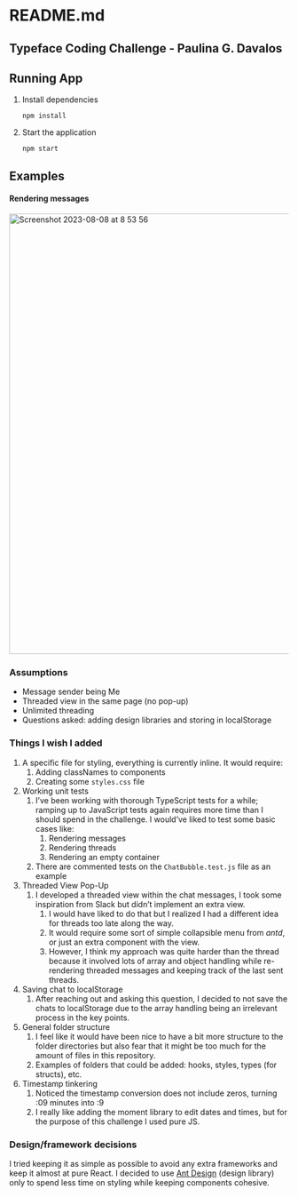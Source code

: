 # README.md
## Typeface Coding Challenge - Paulina G. Davalos
## Running App
1. Install dependencies

   `npm install`

2. Start the application

   `npm start`

## Examples
#### Rendering messages
<img width="793" alt="Screenshot 2023-08-08 at 8 53 56" src="https://github.com/paulinagzd/typeface-chat/assets/31547357/3df89989-e298-45dc-858d-cdff40c2b30f">

### Assumptions
- Message sender being Me
- Threaded view in the same page (no pop-up)
- Unlimited threading
- Questions asked: adding design libraries and storing in localStorage

### Things I wish I added
1. A specific file for styling, everything is currently inline. It would require:
   1. Adding classNames to components
   2. Creating some `styles.css` file
2. Working unit tests
   1. I’ve been working with thorough TypeScript tests for a while; ramping up to JavaScript tests again requires more time than I should spend in the challenge. I would’ve liked to test some basic cases like:
      1. Rendering messages
      2. Rendering threads
      3. Rendering an empty container
   2. There are commented tests on the `ChatBubble.test.js` file as an example
3. Threaded View Pop-Up
   1. I developed a threaded view within the chat messages, I took some inspiration from Slack but didn’t implement an extra view.
      1. I would have liked to do that but I realized I had a different idea for threads too late along the way.
      2. It would require some sort of simple collapsible menu from *antd*, or just an extra component with the view.
      3. However, I think my approach was quite harder than the thread because it involved lots of array and object handling while re-rendering threaded messages and keeping track of the last sent threads.
4. Saving chat to localStorage
   1. After reaching out and asking this question, I decided to not save the chats to localStorage due to the array handling being an irrelevant process in the key points.
5. General folder structure
   1. I feel like it would have been nice to have a bit more structure to the folder directories but also fear that it might be too much for the amount of files in this repository.
   2. Examples of folders that could be added: hooks, styles, types (for structs), etc.
6. Timestamp tinkering
   1. Noticed the timestamp conversion does not include zeros, turning :09 minutes into :9
   2. I really like adding the moment library to edit dates and times, but for the purpose of this challenge I used pure JS.

### Design/framework decisions
I tried keeping it as simple as possible to avoid any extra frameworks and keep it almost at pure React. I decided to use [Ant Design](https://ant.design/components/overview) (design library) only to spend less time on styling while keeping components cohesive.

